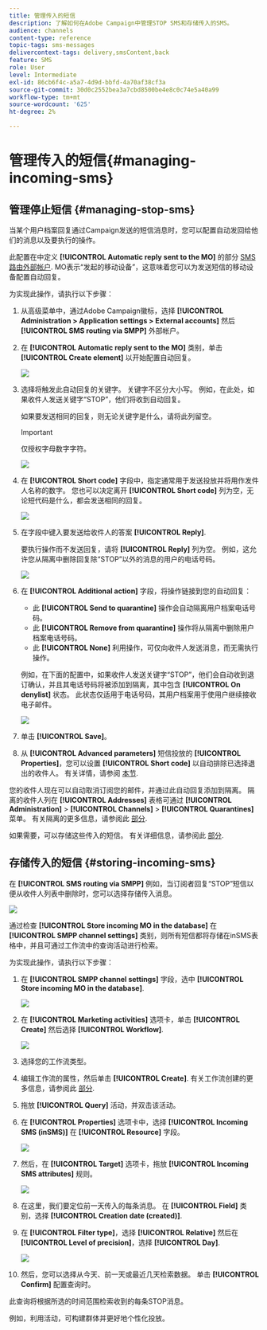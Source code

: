 ```yaml
---
title: 管理传入的短信
description: 了解如何在Adobe Campaign中管理STOP SMS和存储传入的SMS。
audience: channels
content-type: reference
topic-tags: sms-messages
delivercontext-tags: delivery,smsContent,back
feature: SMS
role: User
level: Intermediate
exl-id: 86cb6f4c-a5a7-4d9d-bbfd-4a70af38cf3a
source-git-commit: 30d0c2552bea3a7cbd8500be4e8c0c74e5a40a99
workflow-type: tm+mt
source-wordcount: '625'
ht-degree: 2%

---
```


# 管理传入的短信{#managing-incoming-sms}

## 管理停止短信 {#managing-stop-sms}

当某个用户档案回复通过Campaign发送的短信消息时，您可以配置自动发回给他们的消息以及要执行的操作。

此配置在中定义 **[!UICONTROL Automatic reply sent to the MO]** 的部分 [SMS路由外部帐户](../../administration/using/configuring-sms-channel.md#defining-an-sms-routing). MO表示“发起的移动设备”，这意味着您可以为发送短信的移动设备配置自动回复。

为实现此操作，请执行以下步骤：

1. 从高级菜单中，通过Adobe Campaign徽标，选择 **[!UICONTROL Administration > Application settings > External accounts]** 然后 **[!UICONTROL SMS routing via SMPP]** 外部帐户。
1. 在 **[!UICONTROL Automatic reply sent to the MO]** 类别，单击 **[!UICONTROL Create element]** 以开始配置自动回复。

   ![](assets/sms_mo_1.png)

1. 选择将触发此自动回复的关键字。 关键字不区分大小写。 例如，在此处，如果收件人发送关键字“STOP”，他们将收到自动回复。

   如果要发送相同的回复，则无论关键字是什么，请将此列留空。

   >[!IMPORTANT]
   >
   >仅授权字母数字字符。

   ![](assets/sms_mo_2.png)

1. 在 **[!UICONTROL Short code]** 字段中，指定通常用于发送投放并将用作发件人名称的数字。 您也可以决定离开 **[!UICONTROL Short code]** 列为空，无论短代码是什么，都会发送相同的回复。

   ![](assets/sms_mo_4.png)

1. 在字段中键入要发送给收件人的答案 **[!UICONTROL Reply]**.

   要执行操作而不发送回复，请将 **[!UICONTROL Reply]** 列为空。 例如，这允许您从隔离中删除回复除“STOP”以外的消息的用户的电话号码。

   ![](assets/sms_mo_3.png)

1. 在 **[!UICONTROL Additional action]** 字段，将操作链接到您的自动回复：

   * 此 **[!UICONTROL Send to quarantine]** 操作会自动隔离用户档案电话号码。
   * 此 **[!UICONTROL Remove from quarantine]** 操作将从隔离中删除用户档案电话号码。
   * 此 **[!UICONTROL None]** 利用操作，可仅向收件人发送消息，而无需执行操作。

   例如，在下面的配置中，如果收件人发送关键字“STOP”，他们会自动收到退订确认，并且其电话号码将被添加到隔离，其中包含 **[!UICONTROL On denylist]** 状态。 此状态仅适用于电话号码，其用户档案用于使用户继续接收电子邮件。

   ![](assets/sms_mo.png)

1. 单击 **[!UICONTROL Save]**。

1. 从 **[!UICONTROL Advanced parameters]** 短信投放的 **[!UICONTROL Properties]**，您可以设置 **[!UICONTROL Short code]** 以自动排除已选择退出的收件人。 有关详情，请参阅 [本节](../../administration/using/configuring-sms-channel.md#configuring-sms-properties).

您的收件人现在可以自动取消订阅您的邮件，并通过此自动回复添加到隔离。 隔离的收件人列在 **[!UICONTROL Addresses]** 表格可通过 **[!UICONTROL Administration]** > **[!UICONTROL Channels]** > **[!UICONTROL Quarantines]** 菜单。 有关隔离的更多信息，请参阅此 [部分](../../sending/using/understanding-quarantine-management.md).

如果需要，可以存储这些传入的短信。 有关详细信息，请参阅此 [部分](#storing-incoming-sms).

## 存储传入的短信 {#storing-incoming-sms}

在 **[!UICONTROL SMS routing via SMPP]** 例如，当订阅者回复“STOP”短信以便从收件人列表中删除时，您可以选择存储传入消息。

![](assets/sms_config_mo_1.png)

通过检查 **[!UICONTROL Store incoming MO in the database]** 在 **[!UICONTROL SMPP channel settings]** 类别，则所有短信都将存储在inSMS表格中，并且可通过工作流中的查询活动进行检索。

为实现此操作，请执行以下步骤：

1. 在 **[!UICONTROL SMPP channel settings]** 字段，选中 **[!UICONTROL Store incoming MO in the database]**.

   ![](assets/sms_config_mo_2.png)

1. 在 **[!UICONTROL Marketing activities]** 选项卡，单击 **[!UICONTROL Create]** 然后选择 **[!UICONTROL Workflow]**.

   ![](assets/sms_config_mo_3.png)

1. 选择您的工作流类型。
1. 编辑工作流的属性，然后单击 **[!UICONTROL Create]**. 有关工作流创建的更多信息，请参阅此 [部分](../../automating/using/building-a-workflow.md).
1. 拖放 **[!UICONTROL Query]** 活动，并双击该活动。
1. 在 **[!UICONTROL Properties]** 选项卡中，选择 **[!UICONTROL Incoming SMS (inSMS)]** 在 **[!UICONTROL Resource]** 字段。

   ![](assets/sms_config_mo_4.png)

1. 然后，在 **[!UICONTROL Target]** 选项卡，拖放 **[!UICONTROL Incoming SMS attributes]** 规则。

   ![](assets/sms_config_mo_5.png)

1. 在这里，我们要定位前一天传入的每条消息。 在 **[!UICONTROL Field]** 类别，选择 **[!UICONTROL Creation date (created)]**.
1. 在 **[!UICONTROL Filter type]**，选择 **[!UICONTROL Relative]** 然后在 **[!UICONTROL Level of precision]**，选择 **[!UICONTROL Day]**.

   ![](assets/sms_config_mo_6.png)

1. 然后，您可以选择从今天、前一天或最近几天检索数据。 单击 **[!UICONTROL Confirm]** 配置查询时。

此查询将根据所选的时间范围检索收到的每条STOP消息。

例如，利用活动，可构建群体并更好地个性化投放。
